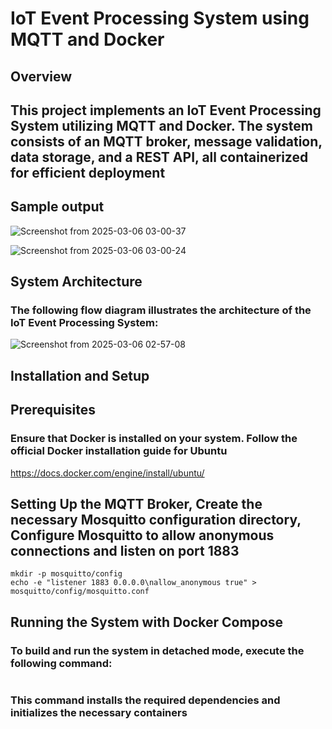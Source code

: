 # IoT Event Processing System using MQTT and Docker

## Overview

## This project implements an IoT Event Processing System utilizing MQTT and Docker. The system consists of an MQTT broker, message validation, data storage, and a REST API, all containerized for efficient deployment

## Sample output

![Screenshot from 2025-03-06 03-00-37](https://github.com/user-attachments/assets/179d6bb1-a200-4fb1-aa02-5c61054b5f63)

![Screenshot from 2025-03-06 03-00-24](https://github.com/user-attachments/assets/5d0dde18-a6db-4fd8-a580-de6a95e38b18)

## System Architecture
### The following flow diagram illustrates the architecture of the IoT Event Processing System:

![Screenshot from 2025-03-06 02-57-08](https://github.com/user-attachments/assets/a3ac52d8-ef73-448f-b580-5cdf9032a6d6)

## Installation and Setup
## Prerequisites
### Ensure that Docker is installed on your system. Follow the official Docker installation guide for Ubuntu

https://docs.docker.com/engine/install/ubuntu/

## Setting Up the MQTT Broker, Create the necessary Mosquitto configuration directory, Configure Mosquitto to allow anonymous connections and listen on port 1883

```docker pull eclipse-mosquitto
mkdir -p mosquitto/config
echo -e "listener 1883 0.0.0.0\nallow_anonymous true" > mosquitto/config/mosquitto.conf
```

## Running the System with Docker Compose
### To build and run the system in detached mode, execute the following command:

```docker compose up -d --build
```

### This command installs the required dependencies and initializes the necessary containers
